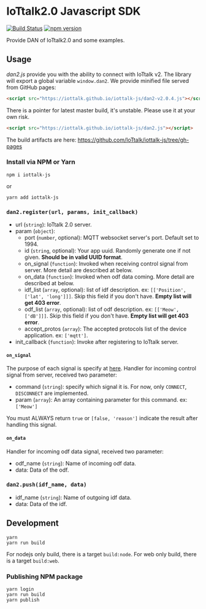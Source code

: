 # IoTtalk2.0 Javascript SDK

[![Build Status](https://travis-ci.com/IoTtalk/iottalk-js.svg?branch=master)](https://travis-ci.com/IoTtalk/iottalk-js)
[![npm version](https://badge.fury.io/js/iottalk-js.svg)](https://badge.fury.io/js/iottalk-js)

Provide DAN of IoTtalk2.0 and some examples.


## Usage

_dan2.js_ provide you with the ability to connect with IoTtalk v2.
The library will export a global variable `window.dan2`.
We provide minified file served from GitHub pages:

```html
<script src="https://iottalk.github.io/iottalk-js/dan2-v2.0.4.js"></script>
```

There is a pointer for latest master build, it's unstable.
Please use it at your own risk.
```html
<script src="https://iottalk.github.io/iottalk-js/dan2.js"></script>
```

The build artifacts are here: https://github.com/IoTtalk/iottalk-js/tree/gh-pages

### Install via NPM or Yarn

```
npm i iottalk-js
```

or

```
yarn add iottalk-js
```

### `dan2.register(url, params, init_callback)`

- url (`string`): IoTtalk 2.0 server.
- param (`object`):
    - port (`number`, optional): MQTT websocket server's port. Default set to 1994.
    - id (`string`, optional): Your app uuid. Randomly generate one if not given. __Should be in valid UUID format__.
    - on_signal (`function`): Invoked when receiving control signal from server. More detail are described at below.
    - on_data (`function`): Invoked when odf data coming. More detail are described at below.
    - idf_list (`array`, optional): list of idf description. ex: `[['Position', ['lat', 'long']]]`. Skip this field if you don't have. __Empty list will get 403 error__.
    - odf_list (`array`, optional): list of odf description. ex: `[['Meow', ['dB']]]`. Skip this field if you don't have. __Empty list will get 403 error__.
    - accept_protos (`array`): The accepted protocols list of the device application. ex: `['mqtt']`.
- init_callback (`function`): Invoke after registering to IoTtalk server.

#### `on_signal`
The purpose of each signal is specify at [here](http://iottalk-spec.readthedocs.io/en/latest/protos/res_control_proto.html#control-signal).
Handler for incoming control signal from server, received two parameter:
- command (`string`): specify which signal it is. For now, only `CONNECT`, `DISCONNECT` are implemented.
- param (`array`): An array containing parameter for this command. ex: `['Meow']`

You must ALWAYS return `true` or `[false, 'reason']` indicate the result after handling this signal.

#### `on_data`
Handler for incoming odf data signal, received two parameter:
- odf_name (`string`): Name of incoming odf data.
- data: Data of the odf.

### `dan2.push(idf_name, data)`

- idf_name (`string`): Name of outgoing idf data.
- data: Data of the idf.

## Development

```
yarn
yarn run build
```

For nodejs only build, there is a target `build:node`.
For web only build, there is a target `build:web`.

### Publishing NPM package

```
yarn login
yarn run build
yarn publish
```
